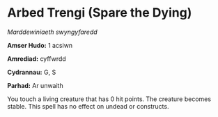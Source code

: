 # Arbed Trengi (Spare the Dying)

*Marddewiniaeth swyngyfaredd*

**Amser Hudo:** 1 acsiwn

**Amrediad:** cyffwrdd

**Cydrannau:** G, S

**Parhad:** Ar unwaith

You touch a living creature that has 0 hit points. The creature becomes stable. This spell has no effect on undead or constructs.